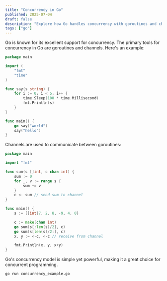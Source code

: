 ```yaml
---
title: "Concurrency in Go"
published: 2025-07-04
draft: false
description: "Explore how Go handles concurrency with goroutines and channels."
tags: ["go"]
---
```


Go is known for its excellent support for concurrency. The primary tools for concurrency in Go are goroutines and channels. Here's an example:

```go
package main

import (
    "fmt"
    "time"
)

func say(s string) {
    for i := 0; i < 5; i++ {
        time.Sleep(100 * time.Millisecond)
        fmt.Println(s)
    }
}

func main() {
    go say("world")
    say("hello")
}
```

Channels are used to communicate between goroutines:

```go
package main

import "fmt"

func sum(s []int, c chan int) {
    sum := 0
    for _, v := range s {
        sum += v
    }
    c <- sum // send sum to channel
}

func main() {
    s := []int{7, 2, 8, -9, 4, 0}

    c := make(chan int)
    go sum(s[:len(s)/2], c)
    go sum(s[len(s)/2:], c)
    x, y := <-c, <-c // receive from channel

    fmt.Println(x, y, x+y)
}
```

Go's concurrency model is simple yet powerful, making it a great choice for concurrent programming.

```shell title="Running Go Concurrency Example"
go run concurrency_example.go
```